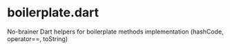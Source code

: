 boilerplate.dart
================

No-brainer Dart helpers for boilerplate methods implementation (hashCode, operator==, toString)
